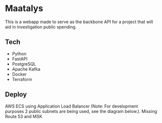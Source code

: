 # Maatalys
This is a webapp made to serve as the backbone API for a project that will aid in investigation public spending.  

## Tech
- Python
- FastAPI
- PostgreSQL
- Apache Kafka
- Docker
- Terraform

## Deploy
AWS ECS using Application Load Balancer (Note: For development purposes 2 public subnets are being used, see the diagram below.). Missing Route 53 and MSK





